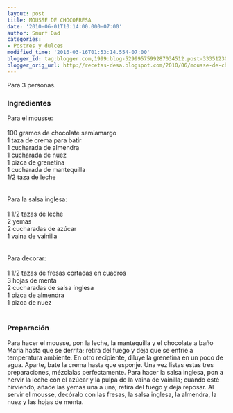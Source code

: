 ```yaml
---
layout: post
title: MOUSSE DE CHOCOFRESA
date: '2010-06-01T10:14:00.000-07:00'
author: Smurf Dad
categories:
- Postres y dulces
modified_time: '2016-03-16T01:53:14.554-07:00'
blogger_id: tag:blogger.com,1999:blog-5299957599287034512.post-3335123053076102660
blogger_orig_url: http://recetas-desa.blogspot.com/2010/06/mousse-de-chocofresa.html
---
```


Para 3 personas.<br /><h3>Ingredientes</h3>Para el mousse:<br /><br />100 gramos de chocolate semiamargo<br />1 taza de crema para batir<br />1 cucharada de almendra<br />1 cucharada de nuez<br />1 pizca de grenetina<br />1 cucharada de mantequilla<br />1/2 taza de leche<br /><br /><br />Para la salsa inglesa:<br /><br />1 1/2 tazas de leche<br />2 yemas<br />2 cucharadas de azúcar<br />1 vaina de vainilla<br /><br /><br />Para decorar:<br /><br />1 1/2 tazas de fresas cortadas en cuadros<br />3 hojas de menta<br />2 cucharadas de salsa inglesa<br />1 pizca de almendra<br />1 pizca de nuez<br /><br /><h3>Preparación</h3>Para hacer el mousse, pon la leche, la mantequilla y el chocolate a baño María hasta que se derrita; retira del fuego y deja que se enfríe a temperatura ambiente. En otro recipiente, diluye la grenetina en un poco de agua. Aparte, bate la crema hasta que esponje. Una vez listas estas tres preparaciones, mézclalas perfectamente. Para hacer la salsa inglesa, pon a hervir la leche con el azúcar y la pulpa de la vaina de vainilla; cuando esté hirviendo, añade las yemas una a una; retira del fuego y deja reposar. Al servir el mousse, decóralo con las fresas, la salsa inglesa, la almendra, la nuez y las hojas de menta.